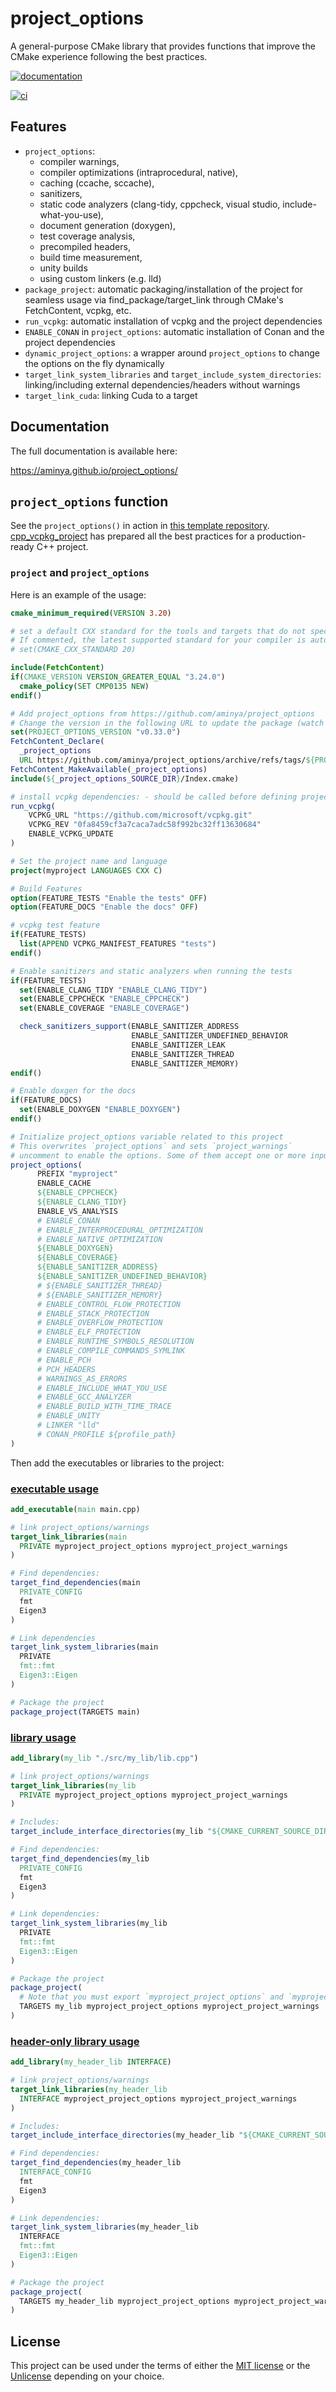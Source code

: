 # project_options

A general-purpose CMake library that provides functions that improve the
CMake experience following the best practices.

[![documentation](https://img.shields.io/badge/documentation-blue?style=flat&logo=docs.rs&link=https://aminya.github.io/project_options/)](https://aminya.github.io/project_options/)

[![ci](https://github.com/aminya/project_options/actions/workflows/ci.yml/badge.svg)](https://github.com/aminya/project_options/actions/workflows/ci.yml)

## Features

-   `project_options`:
    -   compiler warnings,
    -   compiler optimizations (intraprocedural, native),
    -   caching (ccache, sccache),
    -   sanitizers,
    -   static code analyzers (clang-tidy, cppcheck, visual studio,
        include-what-you-use),
    -   document generation (doxygen),
    -   test coverage analysis,
    -   precompiled headers,
    -   build time measurement,
    -   unity builds
    -   using custom linkers (e.g. lld)
-   `package_project`: automatic packaging/installation of the project
    for seamless usage via find_package/target_link through CMake's
    FetchContent, vcpkg, etc.
-   `run_vcpkg`: automatic installation of vcpkg and the project
    dependencies
-   `ENABLE_CONAN` in `project_options`: automatic installation of Conan
    and the project dependencies
-   `dynamic_project_options`: a wrapper around `project_options` to
    change the options on the fly dynamically
-   `target_link_system_libraries` and
    `target_include_system_directories`: linking/including external
    dependencies/headers without warnings
-   `target_link_cuda`: linking Cuda to a target

## Documentation

The full documentation is available here:

<https://aminya.github.io/project_options/>

## `project_options` function

See the `project_options()` in action in [this template
repository](https://github.com/aminya/cpp_vcpkg_project).
[cpp_vcpkg_project](https://github.com/aminya/cpp_vcpkg_project) has
prepared all the best practices for a production-ready C++ project.

### `project` and `project_options`

Here is an example of the usage:

``` cmake
cmake_minimum_required(VERSION 3.20)

# set a default CXX standard for the tools and targets that do not specify them.
# If commented, the latest supported standard for your compiler is automatically set.
# set(CMAKE_CXX_STANDARD 20)

include(FetchContent)
if(CMAKE_VERSION VERSION_GREATER_EQUAL "3.24.0")
  cmake_policy(SET CMP0135 NEW)
endif()

# Add project_options from https://github.com/aminya/project_options
# Change the version in the following URL to update the package (watch the releases of the repository for future updates)
set(PROJECT_OPTIONS_VERSION "v0.33.0")
FetchContent_Declare(
  _project_options
  URL https://github.com/aminya/project_options/archive/refs/tags/${PROJECT_OPTIONS_VERSION}.zip)
FetchContent_MakeAvailable(_project_options)
include(${_project_options_SOURCE_DIR}/Index.cmake)

# install vcpkg dependencies: - should be called before defining project()
run_vcpkg(
    VCPKG_URL "https://github.com/microsoft/vcpkg.git"
    VCPKG_REV "0fa8459cf3a7caca7adc58f992bc32ff13630684"
    ENABLE_VCPKG_UPDATE
)

# Set the project name and language
project(myproject LANGUAGES CXX C)

# Build Features
option(FEATURE_TESTS "Enable the tests" OFF)
option(FEATURE_DOCS "Enable the docs" OFF)

# vcpkg test feature
if(FEATURE_TESTS)
  list(APPEND VCPKG_MANIFEST_FEATURES "tests")
endif()

# Enable sanitizers and static analyzers when running the tests
if(FEATURE_TESTS)
  set(ENABLE_CLANG_TIDY "ENABLE_CLANG_TIDY")
  set(ENABLE_CPPCHECK "ENABLE_CPPCHECK")
  set(ENABLE_COVERAGE "ENABLE_COVERAGE")

  check_sanitizers_support(ENABLE_SANITIZER_ADDRESS
                           ENABLE_SANITIZER_UNDEFINED_BEHAVIOR
                           ENABLE_SANITIZER_LEAK
                           ENABLE_SANITIZER_THREAD
                           ENABLE_SANITIZER_MEMORY)
endif()

# Enable doxgen for the docs
if(FEATURE_DOCS)
  set(ENABLE_DOXYGEN "ENABLE_DOXYGEN")
endif()

# Initialize project_options variable related to this project
# This overwrites `project_options` and sets `project_warnings`
# uncomment to enable the options. Some of them accept one or more inputs:
project_options(
      PREFIX "myproject"
      ENABLE_CACHE
      ${ENABLE_CPPCHECK}
      ${ENABLE_CLANG_TIDY}
      ENABLE_VS_ANALYSIS
      # ENABLE_CONAN
      # ENABLE_INTERPROCEDURAL_OPTIMIZATION
      # ENABLE_NATIVE_OPTIMIZATION
      ${ENABLE_DOXYGEN}
      ${ENABLE_COVERAGE}
      ${ENABLE_SANITIZER_ADDRESS}
      ${ENABLE_SANITIZER_UNDEFINED_BEHAVIOR}
      # ${ENABLE_SANITIZER_THREAD}
      # ${ENABLE_SANITIZER_MEMORY}
      # ENABLE_CONTROL_FLOW_PROTECTION
      # ENABLE_STACK_PROTECTION
      # ENABLE_OVERFLOW_PROTECTION
      # ENABLE_ELF_PROTECTION
      # ENABLE_RUNTIME_SYMBOLS_RESOLUTION
      # ENABLE_COMPILE_COMMANDS_SYMLINK
      # ENABLE_PCH
      # PCH_HEADERS
      # WARNINGS_AS_ERRORS
      # ENABLE_INCLUDE_WHAT_YOU_USE
      # ENABLE_GCC_ANALYZER
      # ENABLE_BUILD_WITH_TIME_TRACE
      # ENABLE_UNITY
      # LINKER "lld"
      # CONAN_PROFILE ${profile_path}
)
```

Then add the executables or libraries to the project:

### [executable usage](https://github.com/aminya/cpp_vcpkg_project/tree/main/my_exe)

``` cmake
add_executable(main main.cpp)

# link project_options/warnings
target_link_libraries(main
  PRIVATE myproject_project_options myproject_project_warnings
)

# Find dependencies:
target_find_dependencies(main
  PRIVATE_CONFIG
  fmt
  Eigen3
)

# Link dependencies
target_link_system_libraries(main
  PRIVATE
  fmt::fmt
  Eigen3::Eigen
)

# Package the project
package_project(TARGETS main)
```

### [library usage](https://github.com/aminya/cpp_vcpkg_project/tree/main/my_lib)

``` cmake
add_library(my_lib "./src/my_lib/lib.cpp")

# link project_options/warnings
target_link_libraries(my_lib
  PRIVATE myproject_project_options myproject_project_warnings
)

# Includes:
target_include_interface_directories(my_lib "${CMAKE_CURRENT_SOURCE_DIR}/include")

# Find dependencies:
target_find_dependencies(my_lib
  PRIVATE_CONFIG
  fmt
  Eigen3
)

# Link dependencies:
target_link_system_libraries(my_lib
  PRIVATE
  fmt::fmt
  Eigen3::Eigen
)

# Package the project
package_project(
  # Note that you must export `myproject_project_options` and `myproject_project_warnings` for `my_lib`
  TARGETS my_lib myproject_project_options myproject_project_warnings
)
```

### [header-only library usage](https://github.com/aminya/cpp_vcpkg_project/tree/main/my_header_lib)

``` cmake
add_library(my_header_lib INTERFACE)

# link project_options/warnings
target_link_libraries(my_header_lib
  INTERFACE myproject_project_options myproject_project_warnings
)

# Includes:
target_include_interface_directories(my_header_lib "${CMAKE_CURRENT_SOURCE_DIR}/include")

# Find dependencies:
target_find_dependencies(my_header_lib
  INTERFACE_CONFIG
  fmt
  Eigen3
)

# Link dependencies:
target_link_system_libraries(my_header_lib
  INTERFACE
  fmt::fmt
  Eigen3::Eigen
)

# Package the project
package_project(
  TARGETS my_header_lib myproject_project_options myproject_project_warnings
)
```

## License

This project can be used under the terms of either the [MIT
license](../../LICENSE.txt) or the [Unlicense](../../Unlicense.txt)
depending on your choice.
